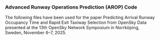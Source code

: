 ### Advanced Runway Operations Prediction (AROP) Code


The following files have been used for the paper Predicting Arrival Runway Occupancy Time and Rapid Exit Taxiway Selection from OpenSky Data presented at the 13th OpenSky Network Symposium in Norrköping, Sweden, November 6–7, 2025.
